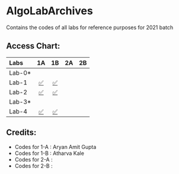 # AlgoLabArchives
Contains the codes of all labs for reference purposes for 2021 batch

## Access Chart:

| Labs | 1A | 1B | 2A | 2B |
|:--------------|:----------------:|:----------------:|:----------------:|:-----------------:|
| Lab-0* | | | | |
| Lab-1 | [:white_check_mark:](1A/CS263_Lab_1.java) | [:white_check_mark:](1B/CS263_Lab_1.java) | | |
| Lab-2 | [:white_check_mark:](1A/CS263_Lab_2.java) | [:white_check_mark:](1B/CS263_Lab_2.java) | | |
| Lab-3* | | | | |
| Lab-4 | [:white_check_mark:](1A/CS263_Lab_4.java) | [:white_check_mark:](1B/CS263_Lab_4.java) | | |

## Credits:

- Codes for 1-A : Aryan Amit Gupta
- Codes for 1-B : Atharva Kale
- Codes for 2-A :
- Codes for 2-B :
